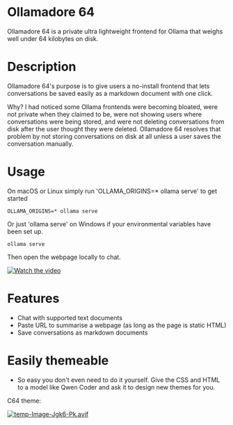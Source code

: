 # Ollamadore 64

Ollamadore 64 is a private ultra lightweight frontend for Ollama that weighs well under 64 kilobytes on disk.

# Description

Ollamadore 64's purpose is to give users a no-install frontend that lets conversations be saved easily as a markdown document with one click. 

Why? I had noticed some Ollama frontends were becoming bloated, were not private when they claimed to be, were not showing users where conversations were being stored, and were not deleting conversations from disk after the user thought they were deleted. Ollamadore 64 resolves that problem by not storing conversations on disk at all unless a user saves the conversation manually.

# Usage

On macOS or Linux simply run 'OLLAMA_ORIGINS=* ollama serve' to get started

```
OLLAMA_ORIGINS=* ollama serve
```

Or just 'ollama serve' on Windows if your environmental variables have been set up.

```
ollama serve
```

Then open the webpage locally to chat. 

[![Watch the video](https://img.youtube.com/vi/aT-i4YVLLGE/default.jpg)](https://youtu.be/aT-i4YVLLGE)

# Features

- Chat with supported text documents
- Paste URL to summarise a webpage (as long as the page is static HTML)
- Save conversations as markdown documents

# Easily themeable 

- So easy you don't even need to do it yourself. Give the CSS and HTML to a model like Qwen Coder and ask it to design new themes for you.


C64 theme:

[![temp-Image-Jgk6-Pk.avif](https://i.postimg.cc/Fz5wtpgS/temp-Image-Jgk6-Pk.avif)](https://postimg.cc/Hcz6XQNW)

